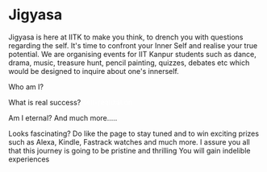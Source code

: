 <!DOCTYPE html>
<html>
<head>
<title>Jigyasa</title>
</head>
<body>

<h1>Jigyasa</h1>
<p>
Jigyasa is here at IITK to make you think, to drench you with questions regarding the self. It's time to confront your Inner Self and realise your true potential.
We are organising events for IIT Kanpur students such as dance, drama, music, treasure hunt, pencil painting, quizzes, debates etc which would be designed to inquire about one's innerself. </p>
<p>Who am I?</p>
<p>What is real success?                                            <span style="color: white;"> self-realization</span> </p>
<p>Am I eternal? And much more.....</p>
Looks fascinating?
Do like the page to stay tuned and to win exciting prizes such as Alexa, Kindle, Fastrack watches and much more.
I assure you all that this journey is going to be pristine and thrilling
You will gain indelible experiences

</body>
</html>
